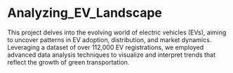 # Analyzing_EV_Landscape
This project delves into the evolving world of electric vehicles (EVs), aiming to uncover patterns in EV adoption, distribution, and market dynamics. Leveraging a dataset of over 112,000 EV registrations, we employed advanced data analysis techniques to visualize and interpret trends that reflect the growth of green transportation.
